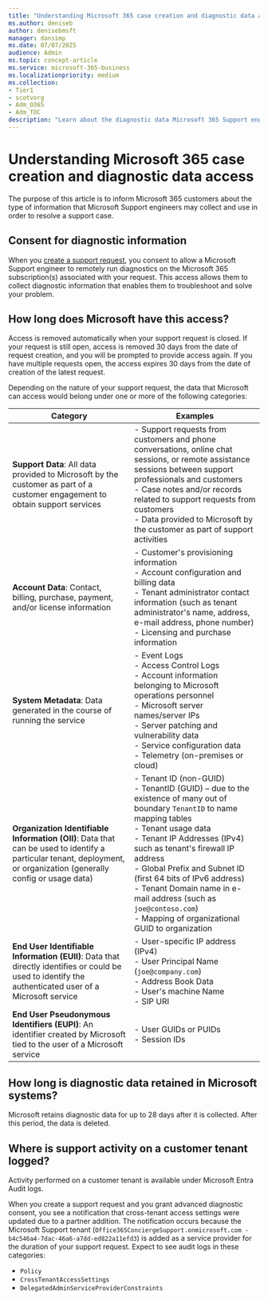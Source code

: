 ```yaml
---
title: "Understanding Microsoft 365 case creation and diagnostic data access"
ms.author: deniseb
author: denisebmsft
manager: dansimp
ms.date: 07/07/2025
audience: Admin
ms.topic: concept-article
ms.service: microsoft-365-business
ms.localizationpriority: medium
ms.collection:
- Tier1
- scotvorg
- Adm_O365
- Adm_TOC
description: "Learn about the diagnostic data Microsoft 365 Support engineers access to resolve support cases, including consent, data categories, retention periods, and logging details."
---
```


# Understanding Microsoft 365 case creation and diagnostic data access

The purpose of this article is to inform Microsoft 365 customers about the type of information that Microsoft Support engineers may collect and use in order to resolve a support case.

## Consent for diagnostic information

When you [create a support request](get-help-support.md), you consent to allow a Microsoft Support engineer to remotely run diagnostics on the Microsoft 365 subscription(s) associated with your request. This access allows them to collect diagnostic information that enables them to troubleshoot and solve your problem.

## How long does Microsoft have this access?

Access is removed automatically when your support request is closed. If your request is still open, access is removed 30 days from the date of request creation, and you will be prompted to provide access again. If you have multiple requests open, the access expires 30 days from the date of creation of the latest request.

Depending on the nature of your support request, the data that Microsoft can access would belong under one or more of the following categories:

| Category | Examples |
|--|--|
| **Support Data**: All data provided to Microsoft by the customer as part of a customer engagement to obtain support services | - Support requests from customers and phone conversations, online chat sessions, or remote assistance sessions between support professionals and customers<br/>- Case notes and/or records related to support requests from customers<br/>- Data provided to Microsoft by the customer as part of support activities |
| **Account Data**: Contact, billing, purchase, payment, and/or license information | - Customer's provisioning information<br/>- Account configuration and billing data<br/>- Tenant administrator contact information (such as tenant administrator's name, address, e-mail address, phone number)<br/>- Licensing and purchase information |
| **System Metadata**: Data generated in the course of running the service | - Event Logs<br/>- Access Control Logs<br/>- Account information belonging to Microsoft operations personnel<br/>- Microsoft server names/server IPs<br/>- Server patching and vulnerability data<br/>- Service configuration data<br/>- Telemetry (on-premises or cloud) |
| **Organization Identifiable Information (OII)**: Data that can be used to identify a particular tenant, deployment, or organization (generally config or usage data) | - Tenant ID (non-GUID)<br/>- TenantID (GUID) – due to the existence of many out of boundary `TenantID` to name mapping tables<br/>- Tenant usage data<br/>- Tenant IP Addresses (IPv4) such as tenant's firewall IP address<br/>- Global Prefix and Subnet ID (first 64 bits of IPv6 address)<br/>- Tenant Domain name in e-mail address (such as `joe@contoso.com`)<br/>- Mapping of organizational GUID to organization |
| **End User Identifiable Information (EUII)**: Data that directly identifies or could be used to identify the authenticated user of a Microsoft service | - User-specific IP address (IPv4)<br/>- User Principal Name (`joe@company.com`)<br/>- Address Book Data<br/>- User's machine Name<br/>- SIP URI |
| **End User Pseudonymous Identifiers (EUPI)**: An identifier created by Microsoft tied to the user of a Microsoft service | - User GUIDs or PUIDs<br/>- Session IDs |

## How long is diagnostic data retained in Microsoft systems?

Microsoft retains diagnostic data for up to 28 days after it is collected. After this period, the data is deleted.

## Where is support activity on a customer tenant logged?

Activity performed on a customer tenant is available under Microsoft Entra Audit logs.

When you create a support request and you grant advanced diagnostic consent, you see a notification that cross-tenant access settings were updated due to a partner addition. The notification occurs because the Microsoft Support tenant (`Office365ConciergeSupport.onmicrosoft.com - b4c546a4-7dac-46a6-a7dd-ed822a11efd3`) is added as a service provider for the duration of your support request. Expect to see audit logs in these categories:

- `Policy`
- `CrossTenantAccessSettings`
- `DelegatedAdminServiceProviderConstraints`